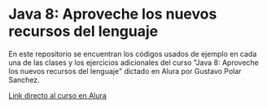 # **Java 8: Aproveche los nuevos recursos del lenguaje**

<p>En este repositorio se encuentran los códigos usados de ejemplo en cada una de las clases y los ejercicios adicionales del curso "Java 8: Aproveche los nuevos recursos del lenguaje" dictado en Alura por Gustavo Polar Sanchez.</p>

<a href="https://app.aluracursos.com/course/java-8-nuevos-recursos">Link directo al curso en Alura</a>
